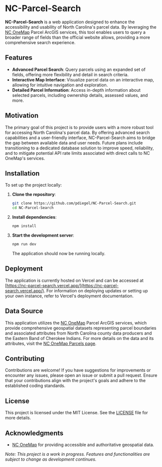 # NC-Parcel-Search

**NC-Parcel-Search** is a web application designed to enhance the accessibility and usability of North Carolina's parcel data. By leveraging the [NC OneMap](https://www.nconemap.gov/) Parcel ArcGIS services, this tool enables users to query a broader range of fields than the official website allows, providing a more comprehensive search experience.

## Features

- **Advanced Parcel Search**: Query parcels using an expanded set of fields, offering more flexibility and detail in search criteria.
- **Interactive Map Interface**: Visualize parcel data on an interactive map, allowing for intuitive navigation and exploration.
- **Detailed Parcel Information**: Access in-depth information about selected parcels, including ownership details, assessed values, and more.

## Motivation

The primary goal of this project is to provide users with a more robust tool for accessing North Carolina's parcel data. By offering advanced search capabilities and a user-friendly interface, NC-Parcel-Search aims to bridge the gap between available data and user needs. Future plans include transitioning to a dedicated database solution to improve speed, reliability, and to mitigate potential API rate limits associated with direct calls to NC OneMap's services.

## Installation

To set up the project locally:

1. **Clone the repository**:
    
    ```bash
    git clone https://github.com/pdiegel/NC-Parcel-Search.git
    cd NC-Parcel-Search
    ```
    
2. **Install dependencies**:
    
    ```bash
    npm install
    ```
    
3. **Start the development server**:
    
    ```bash
    npm run dev
    ```
    The application should now be running locally.
    

## Deployment

The application is currently hosted on Vercel and can be accessed at [https://nc-parcel-search.vercel.app/](https://nc-parcel-search.vercel.app/). For information on deploying updates or setting up your own instance, refer to Vercel's deployment documentation.

## Data Source

This application utilizes the [NC OneMap](https://www.nconemap.gov/) Parcel ArcGIS services, which provide comprehensive geospatial datasets representing parcel boundaries and associated attributes from North Carolina county data producers and the Eastern Band of Cherokee Indians. For more details on the data and its attributes, visit the [NC OneMap Parcels page](https://services.nconemap.gov/secure/rest/services/NC1Map_Parcels/FeatureServer/1).

## Contributing

Contributions are welcome! If you have suggestions for improvements or encounter any issues, please open an issue or submit a pull request. Ensure that your contributions align with the project's goals and adhere to the established coding standards.

## License

This project is licensed under the MIT License. See the [LICENSE](https://github.com/pdiegel/NC-Parcel-Search/blob/main/LICENSE) file for more details.

## Acknowledgments

- [NC OneMap](https://www.nconemap.gov/) for providing accessible and authoritative geospatial data.

_Note: This project is a work in progress. Features and functionalities are subject to change as development continues._
